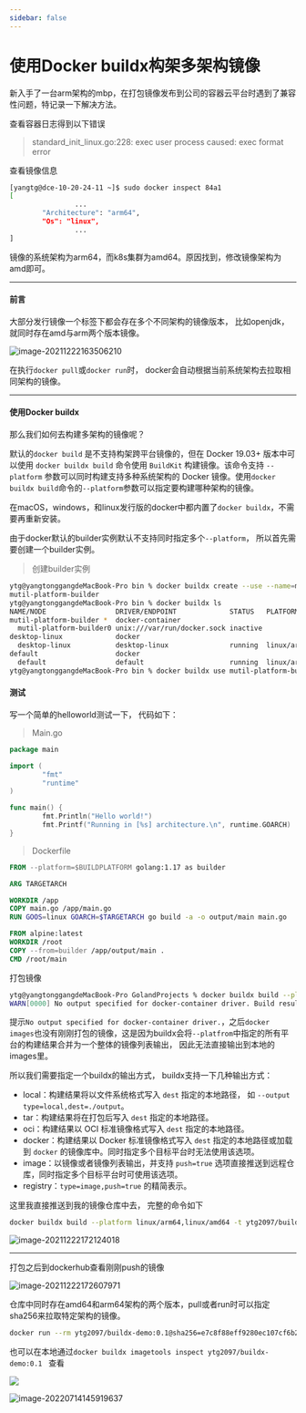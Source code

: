 ```yaml
---
sidebar: false
---
```


# 使用Docker buildx构架多架构镜像

新入手了一台arm架构的mbp，在打包镜像发布到公司的容器云平台时遇到了兼容性问题，特记录一下解决方法。

查看容器日志得到以下错误

> standard_init_linux.go:228: exec user process caused: exec format error

查看镜像信息

```bash
[yangtg@dce-10-20-24-11 ~]$ sudo docker inspect 84a1
[
				...
        "Architecture": "arm64",
        "Os": "linux",
				...
]
```

镜像的系统架构为arm64，而k8s集群为amd64。原因找到，修改镜像架构为amd即可。

---

#### 前言

大部分发行镜像一个标签下都会存在多个不同架构的镜像版本， 比如openjdk，就同时存在amd与arm两个版本镜像。

![image-20211222163506210](https://image.ytg2097.com/image-20211222163506210.png)

在执行`docker pull`或`docker run`时， docker会自动根据当前系统架构去拉取相同架构的镜像。

---

#### 使用Docker buildx

那么我们如何去构建多架构的镜像呢？

默认的`docker build` 是不支持构架跨平台镜像的，但在 Docker 19.03+ 版本中可以使用 `docker buildx build` 命令使用 `BuildKit` 构建镜像。该命令支持 `--platform` 参数可以同时构建支持多种系统架构的 Docker 镜像。使用`docker buildx build`命令的`--platform`参数可以指定要构建哪种架构的镜像。

在macOS，windows，和linux发行版的docker中都内置了`docker buildx`，不需要再重新安装。

由于docker默认的builder实例默认不支持同时指定多个`--platform`， 所以首先需要创建一个builder实例。

> 创建builder实例

```bash
ytg@yangtonggangdeMacBook-Pro bin % docker buildx create --use --name=mutil-platform-builder 
mutil-platform-builder
ytg@yangtonggangdeMacBook-Pro bin % docker buildx ls
NAME/NODE                 DRIVER/ENDPOINT             STATUS   PLATFORMS
mutil-platform-builder *  docker-container
  mutil-platform-builder0 unix:///var/run/docker.sock inactive
desktop-linux             docker
  desktop-linux           desktop-linux               running  linux/arm64, linux/amd64, linux/riscv64, linux/ppc64le, linux/s390x, linux/386, linux/arm/v7, linux/arm/v6
default                   docker
  default                 default                     running  linux/arm64, linux/amd64, linux/riscv64, linux/ppc64le, linux/s390x, linux/386, linux/arm/v7, linux/arm/v6
ytg@yangtonggangdeMacBook-Pro bin % docker buildx use mutil-platform-builder
```

#### 测试

写一个简单的helloworld测试一下， 代码如下：

> Main.go

```go
package main

import (
        "fmt"
        "runtime"
)

func main() {
        fmt.Println("Hello world!")
        fmt.Printf("Running in [%s] architecture.\n", runtime.GOARCH)
}
```

> Dockerfile

```dockerfile
FROM --platform=$BUILDPLATFORM golang:1.17 as builder

ARG TARGETARCH

WORKDIR /app
COPY main.go /app/main.go
RUN GOOS=linux GOARCH=$TARGETARCH go build -a -o output/main main.go

FROM alpine:latest
WORKDIR /root
COPY --from=builder /app/output/main .
CMD /root/main
```

打包镜像

```bash
ytg@yangtonggangdeMacBook-Pro GolandProjects % docker buildx build --platform linux/arm64,linux/amd64 -t ytg2097/buildx-test:0.1 .
WARN[0000] No output specified for docker-container driver. Build result will only remain in the build cache. To push result image into registry use --push or to load image into docker use --load
```

提示`No output specified for docker-container driver.`，之后`docker images`也没有刚刚打包的镜像，这是因为buildx会将`--platfrom`中指定的所有平台的构建结果合并为一个整体的镜像列表输出， 因此无法直接输出到本地的images里。

所以我们需要指定一个buildx的输出方式， buildx支持一下几种输出方式：

- local：构建结果将以文件系统格式写入 `dest` 指定的本地路径， 如 `--output type=local,dest=./output`。
- tar：构建结果将在打包后写入 `dest` 指定的本地路径。
- oci：构建结果以 OCI 标准镜像格式写入 `dest` 指定的本地路径。
- docker：构建结果以 Docker 标准镜像格式写入 `dest` 指定的本地路径或加载到 `docker` 的镜像库中。同时指定多个目标平台时无法使用该选项。
- image：以镜像或者镜像列表输出，并支持 `push=true` 选项直接推送到远程仓库，同时指定多个目标平台时可使用该选项。
- registry：`type=image,push=true` 的精简表示。

这里我直接推送到我的镜像仓库中去， 完整的命令如下

```bash
docker buildx build --platform linux/arm64,linux/amd64 -t ytg2097/buildx-test:0.1  -o type=registry .
```

![image-20211222172124018](https://image.ytg2097.com/image-20211222172124018.png)

---

打包之后到dockerhub查看刚刚push的镜像

![image-20211222172607971](https://image.ytg2097.com/image-20211222172607971.png)

仓库中同时存在amd64和arm64架构的两个版本，pull或者run时可以指定sha256来拉取特定架构的镜像。

```bash
docker run --rm ytg2097/buildx-demo:0.1@sha256=e7c8f88eff9280ec107cf6b223c9982a87e387eef27b6c790a9264dec5d2928d
```

也可以在本地通过`docker buildx imagetools inspect ytg2097/buildx-demo:0.1 ` 查看

![](https://image.ytg2097.com/image-20211222173200369.png)

![image-20220714145919637](C:\Users\Dell\AppData\Roaming\Typora\typora-user-images\image-20220714145919637.png)